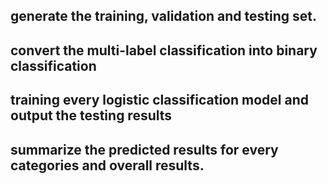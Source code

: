 ## generate the training, validation and testing set.

## convert the multi-label classification into binary classification
## training every logistic classification model and output the testing results
## summarize the predicted results for every categories and overall results.